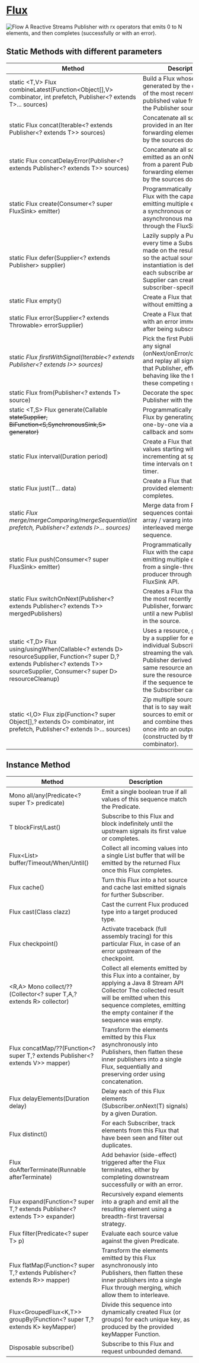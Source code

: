 # [Flux](https://projectreactor.io/docs/core/release/api/reactor/core/publisher/Flux.html)
![Flow](https://projectreactor.io/docs/core/release/api/reactor/core/publisher/doc-files/marbles/flux.svg)
A Reactive Streams Publisher with rx operators that emits 0 to N elements, and then completes (successfully or with an error).

## Static Methods with different parameters
| Method | Description|
|--------|------------|
|static <T,V> Flux<V> 	combineLatest(Function<Object[],V> combinator, int prefetch, Publisher<? extends T>... sources)|Build a Flux whose data are generated by the combination of the most recently published value from each of the Publisher sources.|
|static <T> Flux<T> 	concat(Iterable<? extends Publisher<? extends T>> sources) |Concatenate all sources provided in an Iterable, forwarding elements emitted by the sources downstream.|
|static <T> Flux<T> 	concatDelayError(Publisher<? extends Publisher<? extends T>> sources)|Concatenate all sources emitted as an onNext signal from a parent Publisher, forwarding elements emitted by the sources downstream.|
|static <T> Flux<T> 	create(Consumer<? super FluxSink<T>> emitter)|Programmatically create a Flux with the capability of emitting multiple elements in a synchronous or asynchronous manner through the FluxSink API.|
|static <T> Flux<T> 	defer(Supplier<? extends Publisher<T>> supplier)|Lazily supply a Publisher every time a Subscription is made on the resulting Flux, so the actual source instantiation is deferred until each subscribe and the Supplier can create a subscriber-specific instance.|
|static <T> Flux<T> 	empty()|Create a Flux that completes without emitting any item.|
|static <T> Flux<T> 	error(Supplier<? extends Throwable> errorSupplier)|Create a Flux that terminates with an error immediately after being subscribed to.|
|static <I> Flux<I> 	firstWithSignal(Iterable<? extends Publisher<? extends I>> sources)|Pick the first Publisher to emit any signal (onNext/onError/onComplete) and replay all signals from that Publisher, effectively behaving like the fastest of these competing sources.|
|static <T> Flux<T> 	from(Publisher<? extends T> source)|Decorate the specified Publisher with the Flux API.|
|static <T,S> Flux<T> 	generate(Callable<S> stateSupplier, BiFunction<S,SynchronousSink<T>,S> generator)|Programmatically create a Flux by generating signals one-by-one via a consumer callback and some state.|
|static Flux<Long> 	interval(Duration period)|Create a Flux that emits long values starting with 0 and incrementing at specified time intervals on the global timer.|
|static <T> Flux<T> 	just(T... data)|Create a Flux that emits the provided elements and then completes.|
|static <I> Flux<I> 	merge/mergeComparing/mergeSequential(int prefetch, Publisher<? extends I>... sources)|Merge data from Publisher sequences contained in an array / vararg into an interleaved merged sequence.|
|static <T> Flux<T> 	push(Consumer<? super FluxSink<T>> emitter)|Programmatically create a Flux with the capability of emitting multiple elements from a single-threaded producer through the FluxSink API.|
|static <T> Flux<T> 	switchOnNext(Publisher<? extends Publisher<? extends T>> mergedPublishers)|Creates a Flux that mirrors the most recently emitted Publisher, forwarding its data until a new Publisher comes in the source.|
|static <T,D> Flux<T> 	using/usingWhen(Callable<? extends D> resourceSupplier, Function<? super D,? extends Publisher<? extends T>> sourceSupplier, Consumer<? super D> resourceCleanup)|Uses a resource, generated by a supplier for each individual Subscriber, while streaming the values from a Publisher derived from the same resource and makes sure the resource is released if the sequence terminates or the Subscriber cancels.|
|static <I,O> Flux<O> 	zip(Function<? super Object[],? extends O> combinator, int prefetch, Publisher<? extends I>... sources)|Zip multiple sources together, that is to say wait for all the sources to emit one element and combine these elements once into an output value (constructed by the provided combinator).|

## Instance Method
| Method | Description|
|--------|------------|
|Mono<Boolean> 	all/any(Predicate<? super T> predicate)|Emit a single boolean true if all values of this sequence match the Predicate.|
|T 	blockFirst/Last()|Subscribe to this Flux and block indefinitely until the upstream signals its first value or completes.|
|Flux<List<T>> 	buffer/Timeout/When/Until()|Collect all incoming values into a single List buffer that will be emitted by the returned Flux once this Flux completes.|
|Flux<T> 	cache()|Turn this Flux into a hot source and cache last emitted signals for further Subscriber.|
|<E> Flux<E> 	cast(Class<E> clazz)|Cast the current Flux produced type into a target produced type.|
|Flux<T> 	checkpoint()|Activate traceback (full assembly tracing) for this particular Flux, in case of an error upstream of the checkpoint.|
|<R,A> Mono<R> 	collect/??(Collector<? super T,A,? extends R> collector)|Collect all elements emitted by this Flux into a container, by applying a Java 8 Stream API Collector The collected result will be emitted when this sequence completes, emitting the empty container if the sequence was empty.|
|<V> Flux<V> 	concatMap/??(Function<? super T,? extends Publisher<? extends V>> mapper)|Transform the elements emitted by this Flux asynchronously into Publishers, then flatten these inner publishers into a single Flux, sequentially and preserving order using concatenation.|
|Flux<T> 	delayElements(Duration delay)|Delay each of this Flux elements (Subscriber.onNext(T) signals) by a given Duration.|
|Flux<T> 	distinct()|For each Subscriber, track elements from this Flux that have been seen and filter out duplicates.|
|Flux<T> 	doAfterTerminate(Runnable afterTerminate)|Add behavior (side-effect) triggered after the Flux terminates, either by completing downstream successfully or with an error.|
|Flux<T> 	expand(Function<? super T,? extends Publisher<? extends T>> expander)|Recursively expand elements into a graph and emit all the resulting element using a breadth-first traversal strategy.|
|Flux<T> 	filter(Predicate<? super T> p)|Evaluate each source value against the given Predicate.|
|<R> Flux<R> 	flatMap(Function<? super T,? extends Publisher<? extends R>> mapper)|Transform the elements emitted by this Flux asynchronously into Publishers, then flatten these inner publishers into a single Flux through merging, which allow them to interleave.|
|<K> Flux<GroupedFlux<K,T>> 	groupBy(Function<? super T,? extends K> keyMapper)|Divide this sequence into dynamically created Flux (or groups) for each unique key, as produced by the provided keyMapper Function.|
|Disposable 	subscribe()|Subscribe to this Flux and request unbounded demand.|







